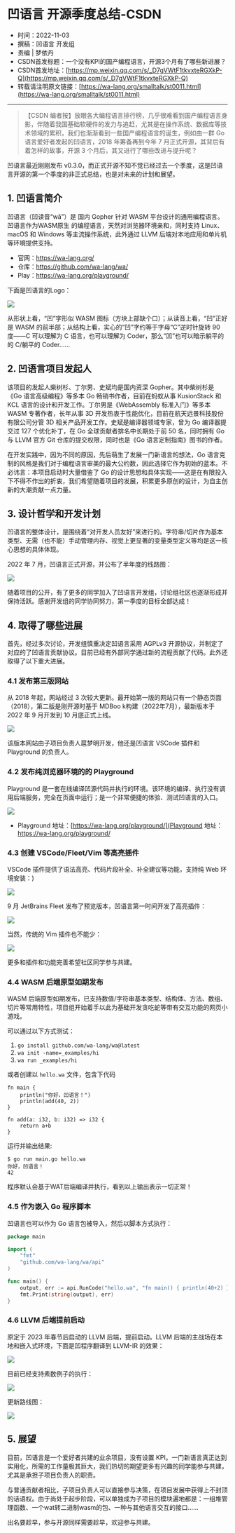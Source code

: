 # 凹语言 开源季度总结-CSDN

- 时间：2022-11-03
- 撰稿：凹语言 开发组
- 责编 | 梦依丹
- CSDN首发标题：一个没有KPI的国产编程语言，开源3个月有了哪些新进展？
- CSDN首发地址：[https://mp.weixin.qq.com/s/_D7gVWtF1tkvxteRGXkP-Q](https://mp.weixin.qq.com/s/_D7gVWtF1tkvxteRGXkP-Q)
- 转载请注明原文链接：[https://wa-lang.org/smalltalk/st0011.html](https://wa-lang.org/smalltalk/st0011.html)

---

> 【CSDN 编者按】放眼各大编程语言排行榜，几乎很难看到国产编程语言身影，伴随着我国基础软硬件的发力与追赶，尤其是在操作系统、数据库等技术领域的累积，我们也渐渐看到一些国产编程语言的诞生，例如由一群 Go 语言爱好者发起的凹语言，2018 年筹备再到今年 7 月正式开源，其背后有着怎样的故事，开源 3 个月后，其又进行了哪些改进与提升呢？

凹语言最近刚刚发布 v0.3.0，而正式开源不知不觉已经过去一个季度，这是凹语言开源的第一个季度的非正式总结，也是对未来的计划和展望。

## 1. 凹语言简介

凹语言（凹读音“wā”）是 国内 Gopher 针对 WASM 平台设计的通用编程语言。凹语言作为WASM原生 的编程语言，天然对浏览器环境亲和，同时支持 Linux、macOS 和 Windows 等主流操作系统，此外通过 LLVM 后端对本地应用和单片机等环境提供支持。

- 官网：https://wa-lang.org/
- 仓库：https://github.com/wa-lang/wa/
- Play：https://wa-lang.org/playground/

下面是凹语言的Logo：

![](/st0011-01.png)

从形状上看，“凹”字形似 WASM 图标（方块上部缺个口）；从读音上看，“凹”正好是 WASM 的前半部；从结构上看，实心的“凹”字约等于字母“C”逆时针旋转 90 度——C 可以理解为 C 语言，也可以理解为 Coder，那么“凹”也可以暗示躺平的的 C/躺平的 Coder……

## 2. 凹语言项目发起人

该项目的发起人柴树杉、丁尔男、史斌均是国内资深 Gopher。其中柴树杉是《Go 语言高级编程》等多本 Go 畅销书作者，目前在蚂蚁从事 KusionStack 和 KCL 语言的设计和开发工作。丁尔男是《WebAssembly 标准入门》等多本 WASM 专著作者，长年从事 3D 开发热衷于性能优化，目前在航天远景科技股份有限公司分管 3D 相关产品开发工作。史斌是编译器领域专家，曾为 Go 编译器提交过 127 个优化补丁，在 Go 全球贡献者排名中长期处于前 50 名，同时拥有 Go 与 LLVM 官方 Git 仓库的提交权限，同时也是《Go 语言定制指南》图书的作者。

在开发实践中，因为不同的原因，先后萌生了发展一门新语言的想法，Go 语言克制的风格是我们对于编程语言审美的最大公约数，因此选择它作为初始的蓝本。不必讳言：本项目启动时大量借鉴了 Go 的设计思想和具体实现——这是在有限投入下不得不作出的折衷，我们希望随着项目的发展，积累更多原创的设计，为自主创新的大潮贡献一点力量。

## 3. 设计哲学和开发计划

凹语言的整体设计，是围绕着“对开发人员友好”来进行的。字符串/切片作为基本类型、无需（也不能）手动管理内存、视觉上更显著的变量类型定义等均是这一核心思想的具体体现。

2022 年 7 月，凹语言正式开源，并公布了半年度的线路图：

![](/st0001.png)

随着项目的公开，有了更多的同学加入了凹语言开发组，讨论组社区也逐渐形成并保持活跃。感谢开发组的同学协同努力，第一季度的目标全部达成！

## 4. 取得了哪些进展

首先，经过多次讨论，开发组慎重决定凹语言采用 AGPLv3 开源协议，并制定了对应的了凹语言贡献协议。目前已经有外部同学通过新的流程贡献了代码。此外还取得了以下重大进展。

### 4.1 发布第三版网站

从 2018 年起，网站经过 3 次较大更新。最开始第一版的网站只有一个静态页面（2018），第二版是刚开源时基于 MDBoo k构建（2022年7月），最新版本于 2022 年 9 月开发到 10 月底正式上线。

![](/st0011-02.png)

该版本网站由子项目负责人扈梦明开发，他还是凹语言 VSCode 插件和 Playground 的负责人。

### 4.2 发布纯浏览器环境的的 Playground

Playground 是一套在线编译凹源代码并执行的环境。该环境的编译、执行没有调用后端服务，完全在页面中运行；是一个非常便捷的体验、测试凹语言的入口。

![](/st0011-03.png)

- Playground 地址：[https://wa-lang.org/playground/](Playground 地址：https://wa-lang.org/playground/

### 4.3 创建 VSCode/Fleet/Vim 等高亮插件

VSCode 插件提供了语法高亮、代码片段补全、补全建议等功能，支持纯 Web 环境安装：)

![](/st0011-04.png)

9 月 JetBrains Fleet 发布了预览版本，凹语言第一时间开发了高亮插件：

![](/st0011-05.png)

当然，传统的 Vim 插件也不能少：

![](/st0011-06.png)

更多和插件和功能完善希望社区同学参与共建。

### 4.4 WASM 后端原型如期发布

WASM 后端原型如期发布，已支持数值/字符串基本类型、结构体、方法、数组、切片等常用特性，项目组开始着手以此为基础开发贪吃蛇等带有交互功能的网页小游戏。

可以通过以下方式测试：

1. `go install github.com/wa-lang/wa@latest`
2. `wa init -name=_examples/hi`
3. `wa run _examples/hi`

或者创建以 `hello.wa` 文件，包含下代码

```wa
fn main {
    println("你好，凹语言！")
    println(add(40, 2))
}

fn add(a: i32, b: i32) => i32 {
    return a+b
}
```

运行并输出结果:

```
$ go run main.go hello.wa 
你好，凹语言！
42
```

程序默认会基于WAT后端编译并执行，看到以上输出表示一切正常！

### 4.5 作为嵌入 Go 程序脚本

凹语言也可以作为 Go 语言包被导入，然后以脚本方式执行：

```go
package main

import (
    "fmt"
    "github.com/wa-lang/wa/api"
)

func main() {
    output, err := api.RunCode("hello.wa", "fn main() { println(40+2) }")
    fmt.Print(string(output), err)
}
```

### 4.6 LLVM 后端提前启动

原定于 2023 年春节后启动的 LLVM 后端，提前启动。LLVM 后端的主战场在本地和嵌入式环境，下面是凹程序翻译到 LLVM-IR 的效果：

![](/st0011-07.png)

目前已经支持素数例子的执行：

![](/st0011-08.jpg)

更新路线图：

![](/st0011-09.png)

## 5. 展望

目前，凹语言是一个爱好者共建的业余项目，没有设置 KPI。一门新语言真正达到实用化，所需的工作量极其巨大，我们热切的期望更多有兴趣的同学能参与共建，尤其是承担子项目负责人的职责。

与普通贡献者相比，子项目负责人可以直接参与决策，在项目发展中获得上不封顶的话语权。由于尚处于起步阶段，可以单独成为子项目的模块遍地都是：一组堆管理函数、一个wat转二进制wasm的包、一种与其他语言交互的接口……

出名要趁早，参与开源同样需要趁早，欢迎参与共建。
